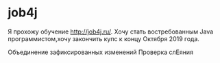 # job4j
Я прохожу обучение  http://job4j.ru/.
Хочу стать востребованным Java программистом,хочу закончить купс к концу Октября 2019 года.

Объединение зафиксированных изменений
Проверка слЕяния